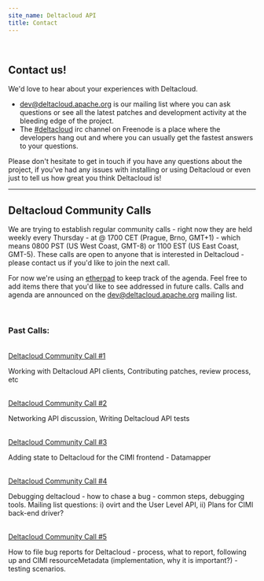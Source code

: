 ```yaml
---
site_name: Deltacloud API
title: Contact
---
```

<br/>
<h2>Contact us!</h2>

<p>We'd love to hear about your experiences with Deltacloud.</p>

<ul>
<li>
  <a href="http://mail-archives.apache.org/mod_mbox/deltacloud-dev/">dev@deltacloud.apache.org</a> is our mailing list where you can ask questions or see all the latest patches and development activity at the bleeding edge of the project.
  </li>
  <li>The <a href="http://webchat.freenode.net/">#deltacloud</a> irc channel on Freenode is a place where the developers hang out and where you can usually get the fastest answers to your questions.
  </li>
</ul>

<p>Please don't hesitate to get in touch if you have any questions about the project, if you've had any issues with installing or using Deltacloud or even just to tell us how great you think Deltacloud is!</p>

<hr>

<h2>Deltacloud Community Calls</h2>

We are trying to establish regular community calls - right now they are held weekly every Thursday - at @ 1700 CET (Prague, Brno, GMT+1) - which means 0800 PST (US West Coast, GMT-8) or 1100 EST (US East Coast, GMT-5). These calls are open to anyone that is interested in Deltacloud - please contact us if you'd like to join the next call.

For now we're using an <a href="http://openetherpad.org/DeltacloudCall">etherpad</a> to keep track of the agenda. Feel free to add items there that you'd like to see addressed in future calls. Calls and agenda are announced on the  <a href="http://mail-archives.apache.org/mod_mbox/deltacloud-dev/">dev@deltacloud.apache.org</a> mailing list.

<br>

<h3>Past Calls:</h3>

<br>
<a href="http://www.youtube.com/watch?v=cUC96SdQjaE">Deltacloud Community Call #1</a>

Working with Deltacloud API clients, Contributing patches, review process, etc

<br>
<a href="http://www.youtube.com/watch?v=CMf73mtsIfs">Deltacloud Community Call #2</a>

Networking API discussion, Writing Deltacloud API tests

<br>
<a href="http://www.youtube.com/watch?v=YOMK8jrhGoo">Deltacloud Community Call #3</a>

Adding state to Deltacloud for the CIMI frontend - Datamapper

<br>
<a href="http://www.youtube.com/watch?v=TGYTrVRxcGE">Deltacloud Community Call #4</a>

Debugging deltacloud - how to chase a bug - common steps, debugging tools. Mailing list questions: i) ovirt and the User Level API, ii) Plans for CIMI back-end driver?

<br>
<a href="http://www.youtube.com/watch?v=oP__wuCqFxQ">Deltacloud Community Call #5</a>

How to file bug reports for Deltacloud - process, what to report, following up and CIMI resourceMetadata (implementation, why it is important?) - testing scenarios.
